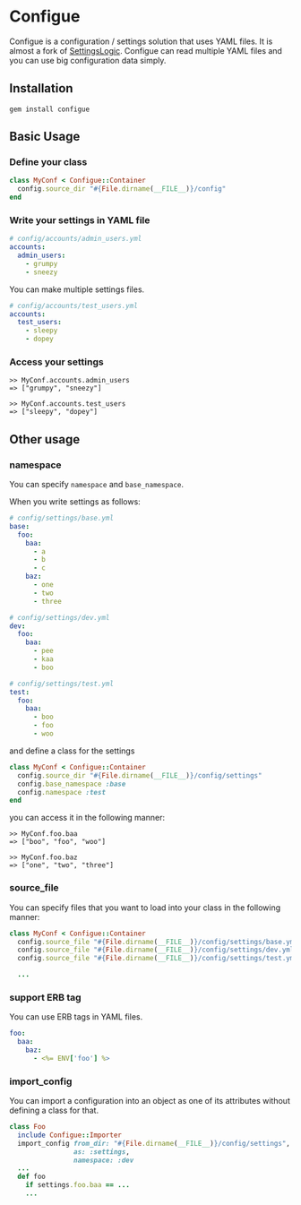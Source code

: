 # Configue
Configue is a configuration / settings solution that uses YAML files.
It is almost a fork of [SettingsLogic](https://github.com/binarylogic/settingslogic).
Configue can read multiple YAML files and you can use big configuration data
simply.

## Installation
```
gem install configue
```

## Basic Usage
### Define your class
```ruby
class MyConf < Configue::Container
  config.source_dir "#{File.dirname(__FILE__)}/config"
end
```

### Write your settings in YAML file
```yaml
# config/accounts/admin_users.yml
accounts:
  admin_users:
    - grumpy
    - sneezy
```

You can make multiple settings files.

```yaml
# config/accounts/test_users.yml
accounts:
  test_users:
    - sleepy
    - dopey
```

### Access your settings
```
>> MyConf.accounts.admin_users
=> ["grumpy", "sneezy"]

>> MyConf.accounts.test_users
=> ["sleepy", "dopey"]
```

## Other usage
### namespace
You can specify `namespace` and `base_namespace`.

When you write settings as follows:

```yaml
# config/settings/base.yml
base:
  foo:
    baa:
      - a
      - b
      - c
    baz:
      - one
      - two
      - three

# config/settings/dev.yml
dev:
  foo:
    baa:
      - pee
      - kaa
      - boo

# config/settings/test.yml
test:
  foo:
    baa:
      - boo
      - foo
      - woo
```

and define a class for the settings

```ruby
class MyConf < Configue::Container
  config.source_dir "#{File.dirname(__FILE__)}/config/settings"
  config.base_namespace :base
  config.namespace :test
end
```

you can access it in the following manner:

```
>> MyConf.foo.baa
=> ["boo", "foo", "woo"]

>> MyConf.foo.baz
=> ["one", "two", "three"]
```

### source_file
You can specify files that you want to load into your class in the following manner:

```ruby
class MyConf < Configue::Container
  config.source_file "#{File.dirname(__FILE__)}/config/settings/base.yml"
  config.source_file "#{File.dirname(__FILE__)}/config/settings/dev.yml"
  config.source_file "#{File.dirname(__FILE__)}/config/settings/test.yml"

  ...
```

### support ERB tag
You can use ERB tags in YAML files.

```yaml
foo:
  baa:
    baz:
      - <%= ENV['foo'] %>
```

### import_config
You can import a configuration into an object as one of its attributes without
defining a class for that.

```ruby
class Foo
  include Configue::Importer
  import_config from_dir: "#{File.dirname(__FILE__)}/config/settings",
                as: :settings,
                namespace: :dev
  ...
  def foo
    if settings.foo.baa == ...
    ...
```
